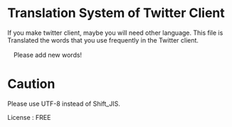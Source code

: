 # Translation System of Twitter Client

 If you make twitter client, maybe you will need other language.
 This file is Translated the words that you use frequently in the Twitter client.

　Please add new words!

# Caution

 Please use UTF-8 instead of Shift_JIS.



License : FREE
